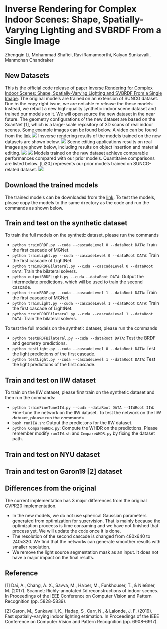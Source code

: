 # Inverse Rendering for Complex Indoor Scenes: Shape, Spatially-Varying Lighting and SVBRDF From a Single Image
Zhengqin Li, Mohammad Shafiei, Ravi Ramamoorthi, Kalyan Sunkavalli, Manmohan Chandraker

## New Datasets 
This is the official code release of paper [Inverse Rendering for Complex Indoor Scenes: Shape, Spatially-Varying Lighting and SVBRDF From a Single Image](https://drive.google.com/file/d/17K3RrWQ48gQynOhZHq1g5sQgjLjoMiPk/view). The original models are trained on an extension of SUNCG dataset. Due to the copy right issue, we are not able to release the those models. Instead, we rebuilt a new high-quality synthetic indoor scene dataset and trained our models on it. We will open source the new dataset in the near future. The geometry configurations of the new dataset are based on the ScanNet [1], which is a large-scale repository of 3D scans of real indoor scenes. Some example images can be found below. A video can be found from the [link](http://cseweb.ucsd.edu/~viscomp/projects/CVPR20InverseIndoor/github/dataset.mp4)
![](http://cseweb.ucsd.edu/~viscomp/projects/CVPR20InverseIndoor/github/dataset.png)
Insverse rendering results of the models trained on the new datasets are shown below. 
![](http://cseweb.ucsd.edu/~viscomp/projects/CVPR20InverseIndoor/github/inverseRendering.png)
Scene editing applications results on real images are shown below, including results on object insertion and material editing.
![](http://cseweb.ucsd.edu/~viscomp/projects/CVPR20InverseIndoor/github/objectInsertion.png)
![](http://cseweb.ucsd.edu/~viscomp/projects/CVPR20InverseIndoor/github/materialEditing.png)
Models trained on the new dataset achieve comparable performances compared with our prior models. Quantitaive comparisons are listed below. [Li20] represents our prior models trained on SUNCG-related dataset. 
![](http://cseweb.ucsd.edu/~viscomp/projects/CVPR20InverseIndoor/github/quantitative.png)

## Download the trained models
The trained models can be downloaded from the [link](http://cseweb.ucsd.edu/~viscomp/projects/CVPR20InverseIndoor/models.zip). To test the models, please copy the models to the same directory as the code and run the commands as shown below. 

## Train and test on the synthetic dataset
To train the full models on the synthetic dataset, please run the commands
* `python trainBRDF.py --cuda --cascadeLevel 0 --dataRoot DATA`: Train the first cascade of MGNet. 
* `python trainLight.py --cuda --cascadeLevel 0 --dataRoot DATA`: Train the first cascade of LightNet.
* `python trainBRDFBilateral.py --cuda --cascadeLevel 0 --dataRoot DATA`: Train the bilateral solvers.
* `python outputBRDFLight.py --cuda --dataRoot DATA`: Output the intermediate predictions, which will be used to train the second cascade. 
* `python trainBRDF.py --cuda --cascadeLevel 1 --dataRoot DATA`: Train the first cascade of MGNet. 
* `python trainLight.py --cuda --cascadeLevel 1 --dataRoot DATA`: Train the first cascade of LightNet.
* `python trainBRDFBilateral.py --cuda --cascadeLevel 1 --dataRoot DATA`: Train the bilateral solvers.

To test the full models on the synthetic dataset, please run the commands
* `python testBRDFBilateral.py --cuda --dataRoot DATA`: Test the BRDF and geometry predictions.
* `python testLight.py --cuda --cascadeLevel 0 --dataRoot DATA`: Test the light predictions of the first cascade.
* `python testLight.py --cuda --cascadeLevel 1 --dataRoot DATA`: Test the light predictions of the first cascade.

## Train and test on IIW dataset
To train on the IIW dataset, please first train on the synthetic dataset and then run the commands:
* `python trainFineTuneIIW.py --cuda --dataRoot DATA --IIWRoot IIW`: Fine-tune the network on the IIW dataset.
To test the network on the IIW dataset, please run the commands
* `bash runIIW.sh`: Output the predictions for the IIW dataset.
* `python CompareWHDR.py`: Compute the WHDR on the predictions.
Please remember modify `runIIW.sh` and `CompareWHDR.py` by fixing the dataset path. 

## Train and test on NYU dataset

## Train and test on Garon19 [2] dataset 

## Differences from the original 
The current implementation has 3 major differences from the original CVPR20 implementation.
* In the new models, we do not use spherical Gaussian parameters generated from optimization for supervision. That is mainly because the optimization proceess is time consuming and we have not finished that process yet. We will update the code once it is done.
* The resolution of the second cascade is changed from 480x640 to 240x320. We find that the networks can generate smoother results with smaller resolution.
* We remove the light source segmentation mask as an input. It does not have a major impact on the final results.

## Reference 
[1] Dai, A., Chang, A. X., Savva, M., Halber, M., Funkhouser, T., & Nießner, M. (2017). Scannet: Richly-annotated 3d reconstructions of indoor scenes. In Proceedings of the IEEE Conference on Computer Vision and Pattern Recognition (pp. 5828-5839).

[2] Garon, M., Sunkavalli, K., Hadap, S., Carr, N., & Lalonde, J. F. (2019). Fast spatially-varying indoor lighting estimation. In Proceedings of the IEEE Conference on Computer Vision and Pattern Recognition (pp. 6908-6917).
